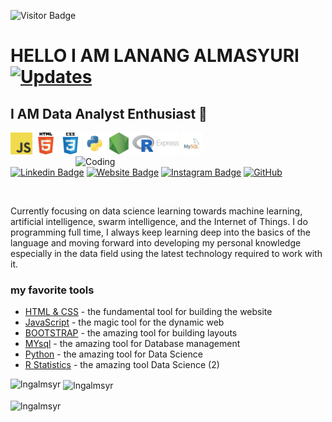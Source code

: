 ![Visitor Badge](https://visitor-badge.laobi.icu/badge?page_id=lngalmsyr.lngalmsyr)
# HELLO I AM LANANG ALMASYURI  <a href="https://github.com/lngalmsyr?tab=followers" target="_blank"><img alt="Updates" src="https://img.shields.io/badge/--000000?style=flat-square&logo=RSS&logoColor=white"></a>
## I AM Data Analyst Enthusiast 🙌

<code><img height="35" src="https://raw.githubusercontent.com/github/explore/80688e429a7d4ef2fca1e82350fe8e3517d3494d/topics/javascript/javascript.png"></code>
<code><img height="35" src="https://raw.githubusercontent.com/github/explore/80688e429a7d4ef2fca1e82350fe8e3517d3494d/topics/html/html.png"></code>
<code><img height="35" src="https://raw.githubusercontent.com/github/explore/80688e429a7d4ef2fca1e82350fe8e3517d3494d/topics/css/css.png"></code>
<code><img height="35" src="https://raw.githubusercontent.com/github/explore/5c058a388828bb5fde0bcafd4bc867b5bb3f26f3/topics/python/python.png"></code>
<code><img height="35" src="https://raw.githubusercontent.com/github/explore/80688e429a7d4ef2fca1e82350fe8e3517d3494d/topics/nodejs/nodejs.png"></code>
<code><img height="35" src="https://raw.githubusercontent.com/github/explore/80688e429a7d4ef2fca1e82350fe8e3517d3494d/topics/r/r.png"></code>
<code><img height="35" src="https://raw.githubusercontent.com/github/explore/80688e429a7d4ef2fca1e82350fe8e3517d3494d/topics/express/express.png"></code>
<code><img height="35" src="https://raw.githubusercontent.com/github/explore/80688e429a7d4ef2fca1e82350fe8e3517d3494d/topics/mysql/mysql.png"></code>
<img align="right" alt="Coding" width="400" src="https://cdn.dribbble.com/users/1162077/screenshots/3848914/programmer.gif">
<br>
[![Linkedin Badge](https://img.shields.io/badge/-LinkedIn-0e76a8?style=flat-square&logo=Linkedin&logoColor=white)](https://www.linkedin.com/in/lanang-al-48a676216/)
[![Website Badge](https://img.shields.io/badge/Website-3b5998?style=flat-square&logo=google-chrome&logoColor=white)](http://garisdigital.com)
[![Instagram Badge](https://img.shields.io/badge/-Instagram-e4405f?style=flat-square&logo=Instagram&logoColor=white)](https://instagram.com/lanangalmasyuri_)
<a href="https://github.com/alwinw" target="_blank"><img alt="GitHub" src="https://img.shields.io/badge/@lngalmsyr-181717?style=flat-square&logo=GitHub&logoColor=white"></a>

<br>

Currently focusing on data science learning towards machine learning, artificial intelligence, swarm intelligence, and the Internet of Things. I do programming full time, I always keep learning deep into the basics of the language and moving forward into developing my personal knowledge especially in the data field using the latest technology required to work with it.

### my favorite tools

* [HTML & CSS](https://html.com/) - the fundamental tool for building the website
* [JavaScript](https://www.javascript.com/) - the magic tool for the dynamic web
* [BOOTSTRAP](https://getbootstrap.com/) - the amazing tool for building layouts
* [MYsql](https://www.mysql.com/) - the amazing tool for Database management
* [Python](https://www.python.org/) - the amazing tool for Data Science
* [R Statistics](https://www.r-project.org/) - the amazing tool Data Science (2)

<p><img align="left" src="https://github-readme-stats.vercel.app/api/top-langs?username=lngalmsyr&show_icons=true&locale=en&layout=compact&theme=tokyonight" alt="lngalmsyr" /></p>

<p>&nbsp;<img align="center" src="https://github-readme-stats.vercel.app/api?username=lngalmsyr&show_icons=true&locale=en&theme=tokyonight" alt="lngalmsyr" /></p>

<p><img align="center" src="https://github-readme-streak-stats.herokuapp.com/?user=lngalmsyr&&theme=tokyonight" alt="lngalmsyr" /></p>
